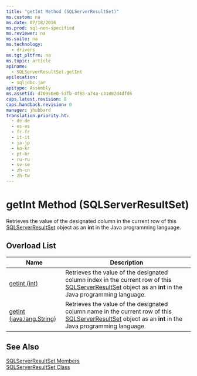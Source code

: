 ```yaml
---
title: "getInt Method (SQLServerResultSet)"
ms.custom: na
ms.date: 07/18/2016
ms.prod: sql-non-specified
ms.reviewer: na
ms.suite: na
ms.technology: 
  - drivers
ms.tgt_pltfrm: na
ms.topic: article
apiname: 
  - SQLServerResultSet.getInt
apilocation: 
  - sqljdbc.jar
apitype: Assembly
ms.assetid: d70950e0-53fb-4f85-a74a-c31882d4dfd6
caps.latest.revision: 8
caps.handback.revision: 0
manager: jhubbard
translation.priority.ht: 
  - de-de
  - es-es
  - fr-fr
  - it-it
  - ja-jp
  - ko-kr
  - pt-br
  - ru-ru
  - sv-se
  - zh-cn
  - zh-tw
---
```

# getInt Method (SQLServerResultSet)
  Retrieves the value of the designated column in the current row of this [SQLServerResultSet](../content/SQLServerResultSet-Class.md) object as an **int** in the Java programming language.  
  
## Overload List  
  
|Name|Description|  
|----------|-----------------|  
|[getInt (int)](../content/getInt-Method--int---SQLServerResultSet-.md)|Retrieves the value of the designated column index in the current row of this [SQLServerResultSet](../content/SQLServerResultSet-Class.md) object as an **int** in the Java programming language.|  
|[getInt (java.lang.String)](../content/getInt-Method--java.lang.String---SQLServerResultSet-.md)|Retrieves the value of the designated column name in the current row of this [SQLServerResultSet](../content/SQLServerResultSet-Class.md) object as an **int** in the Java programming language.|  
  
## See Also  
 [SQLServerResultSet Members](../content/SQLServerResultSet-Members.md)   
 [SQLServerResultSet Class](../content/SQLServerResultSet-Class.md)  
  
  
